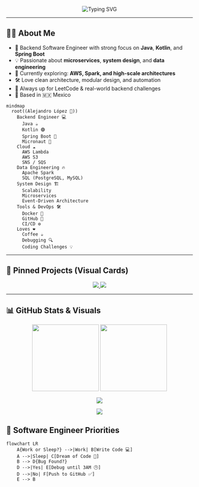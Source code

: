 <!-- Banner -->
<p align="center">
  <img src="https://readme-typing-svg.herokuapp.com?font=Fira+Code&weight=500&size=24&pause=1000&color=58A6FF&center=true&vCenter=true&width=700&lines=Hi%2C+I'm+Alejandro+Lopez+%F0%9F%91%8B+%F0%9F%98%8E;Backend+Engineer+%F0%9F%92%BB+%7C+Java+%7C+Kotlin;Building+awesome+projects+on+GitHub+%F0%9F%90%99" alt="Typing SVG" />
</p>

---

## 👨‍💻 About Me

- 🧠 Backend Software Engineer with strong focus on **Java**, **Kotlin**, and **Spring Boot**
- 💡 Passionate about **microservices**, **system design**, and **data engineering**
- 🔭 Currently exploring: **AWS, Spark, and high-scale architectures**
- 🛠️ Love clean architecture, modular design, and automation
- 🎯 Always up for LeetCode & real-world backend challenges
- 📍 Based in 🇲🇽 Mexico

```mermaid
mindmap
  root((Alejandro López 🧠))
    Backend Engineer 💻
      Java ☕
      Kotlin 🟣
      Spring Boot 🌱
      Micronaut 🚀
    Cloud ☁️
      AWS Lambda
      AWS S3
      SNS / SQS
    Data Engineering 🔥
      Apache Spark
      SQL (PostgreSQL, MySQL)
    System Design 🏗️
      Scalability
      Microservices
      Event-Driven Architecture
    Tools & DevOps 🛠️
      Docker 🐳
      GitHub 🐙
      CI/CD ⚙️
    Loves ❤️
      Coffee ☕
      Debugging 🔍
      Coding Challenges 💡
```

---

## 📌 Pinned Projects (Visual Cards)

<p align="center">
  <a href="https://github.com/lex-lopez/e-commerce-app">
    <img src="https://github-readme-stats.vercel.app/api/pin/?username=lex-lopez&repo=e-commerce-app&show_icons=true&hide=contribs,prs&cache_seconds=86400&theme=catppuccin_latte" />
  </a>
  <a href="https://github.com/lex-lopez/event-driven-kafka-store">
    <img src="https://github-readme-stats.vercel.app/api/pin/?username=lex-lopez&repo=event-driven-kafka-store&show_icons=true&hide=contribs,prs&cache_seconds=86400&theme=catppuccin_latte" />
  </a>
</p>

---

## 📊 GitHub Stats & Visuals

<p align="center">
  <img src="https://github-readme-stats.vercel.app/api?username=lex-lopez&show_icons=true&theme=radical&hide=stars" height="180"/>
  <img src="https://github-readme-stats.vercel.app/api/top-langs/?username=lex-lopez&layout=compact&theme=radical&hide=html,css" height="180"/>
</p>

<p align="center">
  <img src="https://github-profile-trophy.vercel.app/?username=lex-lopez&theme=radical&column=6&margin-w=10&margin-h=15"/>
</p>

<p align="center">
  <img src="https://github-readme-activity-graph.vercel.app/graph?username=lex-lopez&theme=github-compact" />
</p>

## 🔧  Software Engineer Priorities 


```mermaid
flowchart LR
    A{Work or Sleep?} -->|Work| B[Write Code 💻]
    A -->|Sleep| C[Dream of Code 🤖]
    B --> D{Bug Found?}
    D -->|Yes| E[Debug until 3AM 🕒]
    D -->|No| F[Push to GitHub ✅]
    E --> B
```



